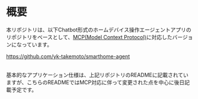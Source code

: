 # 概要
本リポジトリは、以下Chatbot形式のホームデバイス操作エージェントアプリのリポジトリをベースとして、[MCP(Model Context Protocol)](https://modelcontextprotocol.io/)に対応したバージョンになっています。

https://github.com/yk-takemoto/smarthome-agent

\
基本的なアプリケーション仕様は、上記リポジトリのREADMEに記載されていますが、こちらのREADMEではMCP対応に伴って変更された点を中心に後日記載予定です。
